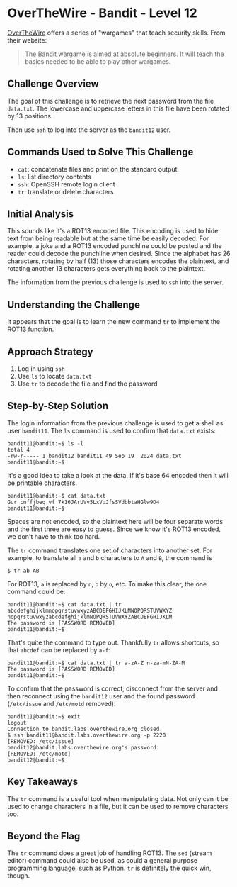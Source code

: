 # OverTheWire - Bandit - Level 12

[OverTheWire](https://overthewire.org) offers a series of "wargames" that teach
security skills. From their website:

> The Bandit wargame is aimed at absolute beginners. It will teach the basics
> needed to be able to play other wargames.

## Challenge Overview

The goal of this challenge is to retrieve the next password from the file
`data.txt`. The lowercase and uppercase letters in this file have been rotated
by 13 positions.

Then use `ssh` to log into the server as the `bandit12` user.

## Commands Used to Solve This Challenge

- `cat`: concatenate files and print on the standard output
- `ls`: list directory contents
- `ssh`: OpenSSH remote login client
- `tr`: translate or delete characters

## Initial Analysis

This sounds like it's a ROT13 encoded file. This encoding is used to hide text
from being readable but at the same time be easily decoded. For example, a joke
and a ROT13 encoded punchline could be posted and the reader could decode the
punchline when desired. Since the alphabet has 26 characters, rotating by half
(13) those characters encodes the plaintext, and rotating another 13 characters
gets everything back to the plaintext.

The information from the previous challenge is used to `ssh` into the
server.

## Understanding the Challenge

It appears that the goal is to learn the new command `tr` to implement the ROT13
function.

## Approach Strategy

1. Log in using `ssh`
1. Use `ls` to locate `data.txt`
1. Use `tr` to decode the file and find the password

## Step-by-Step Solution

The login information from the previous challenge is used to get a shell as user
`bandit11`. The `ls` command is used to confirm that `data.txt` exists:

```
bandit11@bandit:~$ ls -l
total 4
-rw-r----- 1 bandit12 bandit11 49 Sep 19  2024 data.txt
bandit11@bandit:~$
```

It's a good idea to take a look at the data. If it's base 64 encoded then it
will be printable characters.

```
bandit11@bandit:~$ cat data.txt
Gur cnffjbeq vf 7k16JArUVv5LxVuJfsSVdbbtaHGlw9D4
bandit11@bandit:~$
```

Spaces are not encoded, so the plaintext here will be four separate words and
the first three are easy to guess. Since we know it's ROT13 encoded, we don't
have to think too hard.

The `tr` command translates one set of characters into another set. For example,
to translate all `a` and `b` characters to `A` and `B`, the command is

```
$ tr ab AB
```

For ROT13, `a` is replaced by `n`, `b` by `o`, etc. To make this clear, the
one command could be:

```
bandit11@bandit:~$ cat data.txt | tr abcdefghijklmnopqrstuvwxyzABCDEFGHIJKLMNOPQRSTUVWXYZ nopqrstuvwxyzabcdefghijklmNOPQRSTUVWXYZABCDEFGHIJKLM
The password is [PASSWORD REMOVED]
bandit11@bandit:~$
```

That's quite the command to type out. Thankfully `tr` allows shortcuts, so that
`abcdef` can be replaced by `a-f`:

```
bandit11@bandit:~$ cat data.txt | tr a-zA-Z n-za-mN-ZA-M
The password is [PASSWORD REMOVED]
bandit11@bandit:~$
```

To confirm that the password is correct, disconnect from the server and then
reconnect using the `bandit12` user and the found password (`/etc/issue` and
`/etc/motd` removed):

```
bandit11@bandit:~$ exit
logout
Connection to bandit.labs.overthewire.org closed.
$ ssh bandit11@bandit.labs.overthewire.org -p 2220
[REMOVED: /etc/issue]
bandit12@bandit.labs.overthewire.org's password:
[REMOVED: /etc/motd]
bandit12@bandit:~$
```

## Key Takeaways

The `tr` command is a useful tool when manipulating data. Not only can it be
used to change characters in a file, but it can be used to remove characters
too.

## Beyond the Flag

The `tr` command does a great job of handling ROT13. The `sed` (stream editor)
command could also be used, as could a general purpose programming language,
such as Python. `tr` is definitely the quick win, though.
